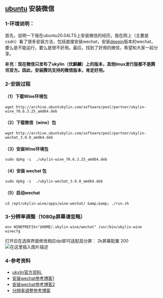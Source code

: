 ## [ubuntu](https://so.csdn.net/so/search?q=ubuntu&spm=1001.2101.3001.7020) 安装微信

### 1-环境说明：

首先，说明一下我在ubuntu20.04LTS上安装微信的经历，我在网上（主要是csdn）看了很多安装方法，包括直接安装wechat，安装[deepin](https://so.csdn.net/so/search?q=deepin&spm=1001.2101.3001.7020)版本的wechat，要么是不能运行，要么是很不好用。最后，找到了好用的微信，希望和大家一起分享。

**补充：现在微信只发布了ukylin（优麒麟）上的版本，其他linux发行版都不是腾讯官方。因此，安装腾讯支持的微信版本，肯定好用。**

### 2-安装过程

#### （1）下载Wine环境包

```
wget http://archive.ubuntukylin.com/software/pool/partner/ukylin-wine_70.6.3.25_amd64.deb
```

#### （2）下载微信（wine）包

```
wget http://archive.ubuntukylin.com/software/pool/partner/ukylin-wechat_3.0.0_amd64.deb
```

#### （3）安装Wine环境包

```
sudo dpkg -i  ./ukylin-wine_70.6.3.25_amd64.deb
```

#### （4）安装 wechat 包

```
sudo dpkg -i  ./ukylin-wechat_3.0.0_amd64.deb
```

#### （5）启动wechat

```
cd /opt/ukylin-wine/apps/wine-wechat/ &amp;&amp; ./run.sh
```

### 3-分辨率调整（1080p屏幕请忽略）

```
env WINEPREFIX="$HOME/.ukylin-wine/wechat" /usr/bin/ukylin-wine winecfg
```

打开后在选择界面修改相应dpi即可适配高分屏： 2k屏幕配置 200  
![在这里插入图片描述](https://img-blog.csdnimg.cn/fcb2d91c2bfe4879bf0a72c8b48286c7.png#pic_center)

### 4-参考资料

-   [ukylin官方资料.](https://www.ubuntukylin.com/applications/119-cn.html)
-   [安装wechat参考博客1](https://www.guohuawei.com/archives/install-wechat-on-ubuntu-system.html)
-   [安装wechat参考博客2](https://blog.csdn.net/riyueyi/article/details/124848366)
-   [分辨率调整参考博客](https://blog.csdn.net/riyueyi/article/details/124848366)